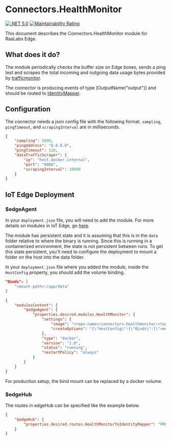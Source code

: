 # Connectors.HealthMonitor

[![.NET 5.0](https://github.com/RaaLabs/Connectors.HealthMonitor/actions/workflows/dotnet.yml/badge.svg)](https://github.com/RaaLabs/Connectors.HealthMonitor/actions/workflows/dotnet.yml)
[![Maintainability Rating](https://sonarcloud.io/api/project_badges/measure?project=RaaLabs_Connectors.HealthMonitor&metric=sqale_rating)](https://sonarcloud.io/dashboard?id=RaaLabs_Connectors.HealthMonitor)

This document describes the Connectors.HealthMonitor module for RaaLabs Edge.

## What does it do?

The module periodically checks the buffer size on Edge boxes, sends a ping test and scrapes the total incoming and outgoing data usage bytes provided by [trafficmonitor](https://github.com/RaaLabs/trafficmonitor).

The connector is producing events of type [OutputName("output")] and should be routed to [IdentityMapper](https://github.com/RaaLabs/IdentityMapper).

## Configuration

The connector needs a json config file with the following format. `sampling`, `pingTimeout`, and `scrapingInterval` are in milliseconds.

````json
{
    "sampling": 5000,
    "pingAddress": "8.8.8.8",
    "pingTimeout": 120,
    "dataTrafficScraper": {
        "ip": "host.docker.internal",
        "port": "8888",
        "scrapingInterval": 10000
    }
}
````

## IoT Edge Deployment

### $edgeAgent

In your `deployment.json` file, you will need to add the module. For more details on modules in IoT Edge, go [here](https://docs.microsoft.com/en-us/azure/iot-edge/module-composition).

The module has persistent state and it is assuming that this is in the `data` folder relative to where the binary is running.
Since this is running in a containerized environment, the state is not persistent between runs. To get this state persistent, you'll
need to configure the deployment to mount a folder on the host into the data folder.

In your `deployment.json` file where you added the module, inside the `HostConfig` property, you should add the
volume binding.

```json
"Binds": [
    "<mount-path>:/app/data"
]
```

```json
{
    "modulesContent": {
        "$edgeAgent": {
            "properties.desired.modules.HealthMonitor": {
                "settings": {
                    "image": "<repo-name>/connectors-healthmonitor:<tag>",
                    "createOptions": "{\"HostConfig\":{\"Binds\":[\"<mount-path>:/app/data\"]}}"
                },
                "type": "docker",
                "version": "1.0",
                "status": "running",
                "restartPolicy": "always"
            }
        }
    }
}
```

For production setup, the bind mount can be replaced by a docker volume.

### $edgeHub

The routes in edgeHub can be specified like the example below.

```json
{
    "$edgeHub": {
        "properties.desired.routes.HealthMonitorToIdentityMapper": "FROM /messages/modules/HealthMonitor/outputs/* INTO BrokeredEndpoint(\"/modules/IdentityMapper/inputs/events\")"
    }
}
```
